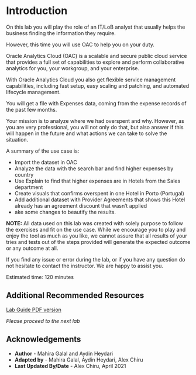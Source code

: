 # Introduction

On this lab you will play the role of an IT/LoB analyst that usually helps the business finding the information they require.

However, this time you will use OAC to help you on your duty.

Oracle Analytics Cloud (OAC) is a scalable and secure public cloud service that provides a full set of capabilities to explore and perform collaborative analytics for you, your workgroup, and your enterprise.

With Oracle Analytics Cloud you also get flexible service management capabilities, including fast setup, easy scaling and patching, and automated lifecycle management.


You will get a file with Expenses data, coming from the expense records of the past few months.

Your mission is to analyze where we had overspent and why. However, as you are very professional, you will not only do that, but also answer if this will happen in the future and what actions we can take to solve the situation.

A summary of the use case is:

* Import the dataset in OAC
* Analyze the data with the search bar and find higher expenses by country
* Use Explain to find that higher expenses are in Hotels from the Sales department
* Create visuals that confirms overspent in one Hotel in Porto (Portugal)
* Add additional dataset with Provider Agreements that shows this Hotel already has an agreement discount that wasn’t applied
* ake some changes to beautify the results.

**NOTE:** All data used on this lab was created with solely purpose to follow the exercises and fit on the use case. While we encourage you to play and enjoy the tool as much as you like, we cannot assure that all results of your tries and tests out of the steps provided will generate the expected outcome or any outcome at all.

If you find any issue or error during the lab, or if you have any question do not hesitate to contact the instructor. We are happy to assist you.

Estimated time: 120 minutes

## Additional Recommended Resources

[Lab Guide PDF version](https://objectstorage.eu-frankfurt-1.oraclecloud.com/p/8XchSSfgtoRE4VptNB6g-2rlLbNmOVs-RTNOHoqQjVgB-A5RMF35SC0nFVBfTykg/n/interactivetech/b/OAC-CTD/o/OAC%20Virtual%20Test%20Drive%20-%20Lab%20Guide.pdf)

*Please proceed to the next lab*

## Acknowledgements

- **Author** - Mahira Galal and Aydin Heydari
- **Adapted by** -  Mahira Galal, Aydin Heydari, Alex Chiru
- **Last Updated By/Date** - Alex Chiru, April 2021
